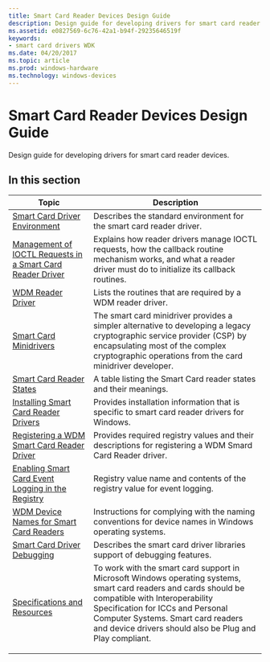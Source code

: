```yaml
---
title: Smart Card Reader Devices Design Guide
description: Design guide for developing drivers for smart card reader devices.
ms.assetid: e0827569-6c76-42a1-b94f-29235646519f
keywords:
- smart card drivers WDK
ms.date: 04/20/2017
ms.topic: article
ms.prod: windows-hardware
ms.technology: windows-devices
---
```


# Smart Card Reader Devices Design Guide

Design guide for developing drivers for smart card reader devices.

## In this section

|Topic|Description|
|----|----|
|[Smart Card Driver Environment](smart-card-driver-environment.md)|Describes the standard environment for the smart card reader driver.|
|[Management of IOCTL Requests in a Smart Card Reader Driver](management-of-ioctl-requests-in-a-smart-card-reader-driver.md)|Explains how reader drivers manage IOCTL requests, how the callback routine mechanism works, and what a reader driver must do to initialize its callback routines.|
|[WDM Reader Driver](wdm-reader-driver.md)|Lists the routines that are required by a WDM reader driver.|
|[Smart Card Minidrivers](smart-card-minidrivers.md)|The smart card minidriver provides a simpler alternative to developing a legacy cryptographic service provider (CSP) by encapsulating most of the complex cryptographic operations from the card minidriver developer.|
|[Smart Card Reader States](smart-card-reader-states.md)|A table listing the Smart Card reader states and their meanings.|
|[Installing Smart Card Reader Drivers](installing-smart-card-reader-drivers.md)|Provides installation information that is specific to smart card reader drivers for Windows.|
|[Registering a WDM Smart Card Reader Driver](registering-a-wdm-smart-card-reader-driver.md)|Provides required registry values and their descriptions for registering a WDM Smard Card Reader driver.|
|[Enabling Smart Card Event Logging in the Registry](enabling-smart-card-event-logging-in-the-registry.md)|Registry value name and contents of the registry value for event logging.|
|[WDM Device Names for Smart Card Readers](wdm-device-names-for-smart-card-readers.md)|Instructions for complying with the naming conventions for device names in Windows operating systems.|
|[Smart Card Driver Debugging](smart-card-driver-debugging.md)|Describes the smart card driver libraries support of debugging features.|
|[Specifications and Resources](specifications-and-resources.md)|To work with the smart card support in Microsoft Windows operating systems, smart card readers and cards should be compatible with Interoperability Specification for ICCs and Personal Computer Systems. Smart card readers and device drivers should also be Plug and Play compliant.</p></td>
</tr>
</tbody>
</table>

 

 

 





